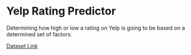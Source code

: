 # Yelp Rating Predictor

Determining how high or low a rating on Yelp is going to be based on a determined set of factors.

[Dataset Link](https://content.codecademy.com/programs/machine-learning/cumulative-projects/yelp_regression_project.zip?_gl=1*gvyfpc*_ga*MjQyMTkwNzI3LjE2NDg4NzYzMjg.*_ga_3LRZM6TM9L*MTY1NjQ3MDEyOC42Ni4xLjE2NTY0NzQ3NTMuNjA.)